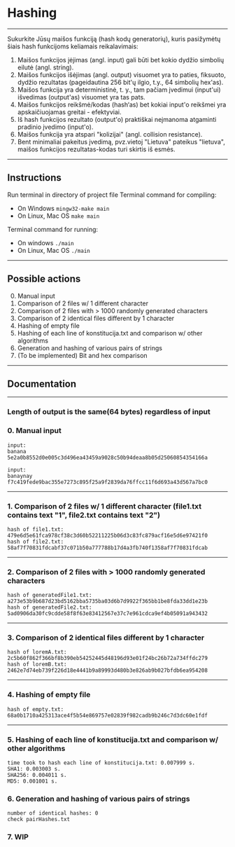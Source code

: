 # Hashing
---
Sukurkite Jūsų maišos funkciją (hash kodų generatorių), kuris pasižymėtų šiais hash funkcijoms keliamais reikalavimais:

1. Maišos funkcijos įėjimas (angl. input) gali būti bet kokio dydžio simbolių eilutė (angl. string).
2. Maišos funkcijos išėjimas (angl. output) visuomet yra to paties, fiksuoto, dydžio rezultatas (pageidautina 256 bit'ų ilgio, t.y., 64 simbolių hex'as).
3. Maišos funkcija yra deterministinė, t. y., tam pačiam įvedimui (input'ui) išvedimas (output'as) visuomet yra tas pats.
4. Maišos funkcijos reikšmė/kodas (hash‘as) bet kokiai input'o reikšmei yra apskaičiuojamas greitai - efektyviai.
5. Iš hash funkcijos rezultato (output'o) praktiškai neįmanoma atgaminti pradinio įvedimo (input'o).
6. Maišos funkcija yra atspari "kolizijai" (angl. collision resistance).
7. Bent minimaliai pakeitus įvedimą, pvz.vietoj "Lietuva" pateikus "lietuva", maišos funkcijos rezultatas-kodas turi skirtis iš esmės.
---
## Instructions

Run terminal in directory of project file
Terminal command for compiling:
- On Windows ``` mingw32-make main ```
- On Linux, Mac OS ``` make main ```

Terminal command for running:
- On windows ``` ./main ```
- On Linux, Mac OS ``` ./main ```
---
## Possible actions

0. Manual input 
1. Comparison of 2 files w/ 1 different character 
2. Comparison of 2 files with > 1000 randomly generated characters
3. Comparison of 2 identical files different by 1 character
4. Hashing of empty file
5. Hashing of each line of konstitucija.txt and comparison w/ other algorithms
6. Generation and hashing of various pairs of strings
7. (To be implemented) Bit and hex comparison
---
## Documentation
---
### Length of output is the same(64 bytes) regardless of input
### 0. Manual input
```
input: 
banana 
5e2a0b8552d0e005c3d496ea43459a9028c50b94deaa8b05d25060854354166a
```
```
input: 
banaynay
f7c419fede9bac355e7273c895f25a9f2839da76ffcc11f6d693a43d567a7bc0
```
---
### 1. Comparison of 2 files w/ 1 different character (file1.txt contains text "1", file2.txt contains text "2")
```
hash of file1.txt: 479e6d5e61fca978cf38c3d60b52211225b06d3c83fc879acf16e5d6e97421f0
hash of file2.txt: 58af7f70831fdcabf37c071b50a777788b17d4a3fb740f1358af7f70831fdcab
```
---
### 2. Comparison of 2 files with > 1000 randomly generated characters
```
hash of generatedFile1.txt: a273e53b9b687d23bd5162bba5735ba03d6b7d9922f365bb1be8fda33dd1e23b
hash of generatedFile2.txt: 5ad0906da30fc9cdde58f8f63e83412567e37c7e961cdca9ef4b05091a943432
```
---
### 3. Comparison of 2 identical files different by 1 character
```
hash of loremA.txt: 2c5b60f862f366bf8b390eb54252445d48196d93e01f24bc26b72a734ffdc279
hash of loremB.txt: 2462e7d74eb739f226d18e4441b9a89993d480b3e826ab9b027bfdb6ea954208
```
---
### 4. Hashing of empty file
```
hash of empty.txt: 68a0b1710a425313ace4f5b54e869757e02839f982cadb9b246c7d3dc60e1fdf
```
---
### 5. Hashing of each line of konstitucija.txt and comparison w/ other algorithms
```
time took to hash each line of konstitucija.txt: 0.007999 s.
SHA1: 0.003003 s.
SHA256: 0.004011 s.
MD5: 0.001001 s.
```
### 6. Generation and hashing of various pairs of strings
```
number of identical hashes: 0
check pairHashes.txt
```
### 7. WIP

